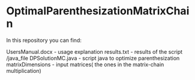 # OptimalParenthesizationMatrixChain

In this repository you can find:

UsersManual.docx -  usage explanation
results.txt -  results of the script
/java_file
    DPSolutionMC.java - script java to optimize parenthesization
    matrixDimensions  - input matrices( the ones in the matrix-chain multiplication)
  
